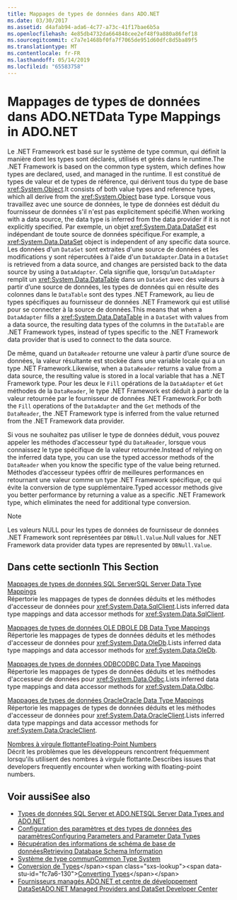 ```yaml
---
title: Mappages de types de données dans ADO.NET
ms.date: 03/30/2017
ms.assetid: d4afab94-ada6-4c77-a73c-41f17bae6b5a
ms.openlocfilehash: 4e85db4732da664848cee2ef48f9a880a86fef18
ms.sourcegitcommit: c7a7e1468bf0fa7f7065de951d60dfc8d5ba89f5
ms.translationtype: MT
ms.contentlocale: fr-FR
ms.lasthandoff: 05/14/2019
ms.locfileid: "65583758"
---
```

# <a name="data-type-mappings-in-adonet"></a><span data-ttu-id="fc7a6-102">Mappages de types de données dans ADO.NET</span><span class="sxs-lookup"><span data-stu-id="fc7a6-102">Data Type Mappings in ADO.NET</span></span>
<span data-ttu-id="fc7a6-103">Le .NET Framework est basé sur le système de type commun, qui définit la manière dont les types sont déclarés, utilisés et gérés dans le runtime.</span><span class="sxs-lookup"><span data-stu-id="fc7a6-103">The .NET Framework is based on the common type system, which defines how types are declared, used, and managed in the runtime.</span></span> <span data-ttu-id="fc7a6-104">Il est constitué de types de valeur et de types de référence, qui dérivent tous du type de base <xref:System.Object>.</span><span class="sxs-lookup"><span data-stu-id="fc7a6-104">It consists of both value types and reference types, which all derive from the <xref:System.Object> base type.</span></span> <span data-ttu-id="fc7a6-105">Lorsque vous travaillez avec une source de données, le type de données est déduit du fournisseur de données s'il n'est pas explicitement spécifié.</span><span class="sxs-lookup"><span data-stu-id="fc7a6-105">When working with a data source, the data type is inferred from the data provider if it is not explicitly specified.</span></span> <span data-ttu-id="fc7a6-106">Par exemple, un objet <xref:System.Data.DataSet> est indépendant de toute source de données spécifique.</span><span class="sxs-lookup"><span data-stu-id="fc7a6-106">For example, a <xref:System.Data.DataSet> object is independent of any specific data source.</span></span> <span data-ttu-id="fc7a6-107">Les données d'un `DataSet` sont extraites d'une source de données et les modifications y sont répercutées à l'aide d'un `DataAdapter`.</span><span class="sxs-lookup"><span data-stu-id="fc7a6-107">Data in a `DataSet` is retrieved from a data source, and changes are persisted back to the data source by using a `DataAdapter`.</span></span> <span data-ttu-id="fc7a6-108">Cela signifie que, lorsqu’un `DataAdapter` remplit un <xref:System.Data.DataTable> dans un `DataSet` avec des valeurs à partir d’une source de données, les types de données qui en résulte des colonnes dans le `DataTable` sont des types .NET Framework, au lieu de types spécifiques au fournisseur de données .NET Framework qui est utilisé pour se connecter à la source de données.</span><span class="sxs-lookup"><span data-stu-id="fc7a6-108">This means that when a `DataAdapter` fills a <xref:System.Data.DataTable> in a `DataSet` with values from a data source, the resulting data types of the columns in the `DataTable` are .NET Framework types, instead of types specific to the .NET Framework data provider that is used to connect to the data source.</span></span>  
  
 <span data-ttu-id="fc7a6-109">De même, quand un `DataReader` retourne une valeur à partir d’une source de données, la valeur résultante est stockée dans une variable locale qui a un type .NET Framework.</span><span class="sxs-lookup"><span data-stu-id="fc7a6-109">Likewise, when a `DataReader` returns a value from a data source, the resulting value is stored in a local variable that has a .NET Framework type.</span></span> <span data-ttu-id="fc7a6-110">Pour les deux le `Fill` opérations de la `DataAdapter` et `Get` méthodes de la `DataReader`, le type .NET Framework est déduit à partir de la valeur retournée par le fournisseur de données .NET Framework.</span><span class="sxs-lookup"><span data-stu-id="fc7a6-110">For both the `Fill` operations of the `DataAdapter` and the `Get` methods of the `DataReader`, the .NET Framework type is inferred from the value returned from the .NET Framework data provider.</span></span>  
  
 <span data-ttu-id="fc7a6-111">Si vous ne souhaitez pas utiliser le type de données déduit, vous pouvez appeler les méthodes d’accesseur typé du `DataReader`, lorsque vous connaissez le type spécifique de la valeur retournée.</span><span class="sxs-lookup"><span data-stu-id="fc7a6-111">Instead of relying on the inferred data type, you can use the typed accessor methods of the `DataReader` when you know the specific type of the value being returned.</span></span> <span data-ttu-id="fc7a6-112">Méthodes d’accesseur typées offrir de meilleures performances en retournant une valeur comme un type .NET Framework spécifique, ce qui évite la conversion de type supplémentaire.</span><span class="sxs-lookup"><span data-stu-id="fc7a6-112">Typed accessor methods give you better performance by returning a value as a specific .NET Framework type, which eliminates the need for additional type conversion.</span></span>  
  
> [!NOTE]
>  <span data-ttu-id="fc7a6-113">Les valeurs NULL pour les types de données de fournisseur de données .NET Framework sont représentées par `DBNull.Value`.</span><span class="sxs-lookup"><span data-stu-id="fc7a6-113">Null values for .NET Framework data provider data types are represented by `DBNull.Value`.</span></span>  
  
## <a name="in-this-section"></a><span data-ttu-id="fc7a6-114">Dans cette section</span><span class="sxs-lookup"><span data-stu-id="fc7a6-114">In This Section</span></span>  
 [<span data-ttu-id="fc7a6-115">Mappages de types de données SQL Server</span><span class="sxs-lookup"><span data-stu-id="fc7a6-115">SQL Server Data Type Mappings</span></span>](../../../../docs/framework/data/adonet/sql-server-data-type-mappings.md)  
 <span data-ttu-id="fc7a6-116">Répertorie les mappages de types de données déduits et les méthodes d'accesseur de données pour <xref:System.Data.SqlClient>.</span><span class="sxs-lookup"><span data-stu-id="fc7a6-116">Lists inferred data type mappings and data accessor methods for <xref:System.Data.SqlClient>.</span></span>  
  
 [<span data-ttu-id="fc7a6-117">Mappages de types de données OLE DB</span><span class="sxs-lookup"><span data-stu-id="fc7a6-117">OLE DB Data Type Mappings</span></span>](../../../../docs/framework/data/adonet/ole-db-data-type-mappings.md)  
 <span data-ttu-id="fc7a6-118">Répertorie les mappages de types de données déduits et les méthodes d'accesseur de données pour <xref:System.Data.OleDb>.</span><span class="sxs-lookup"><span data-stu-id="fc7a6-118">Lists inferred data type mappings and data accessor methods for <xref:System.Data.OleDb>.</span></span>  
  
 [<span data-ttu-id="fc7a6-119">Mappages de types de données ODBC</span><span class="sxs-lookup"><span data-stu-id="fc7a6-119">ODBC Data Type Mappings</span></span>](../../../../docs/framework/data/adonet/odbc-data-type-mappings.md)  
 <span data-ttu-id="fc7a6-120">Répertorie les mappages de types de données déduits et les méthodes d'accesseur de données pour <xref:System.Data.Odbc>.</span><span class="sxs-lookup"><span data-stu-id="fc7a6-120">Lists inferred data type mappings and data accessor methods for <xref:System.Data.Odbc>.</span></span>  
  
 [<span data-ttu-id="fc7a6-121">Mappages de types de données Oracle</span><span class="sxs-lookup"><span data-stu-id="fc7a6-121">Oracle Data Type Mappings</span></span>](../../../../docs/framework/data/adonet/oracle-data-type-mappings.md)  
 <span data-ttu-id="fc7a6-122">Répertorie les mappages de types de données déduits et les méthodes d'accesseur de données pour <xref:System.Data.OracleClient>.</span><span class="sxs-lookup"><span data-stu-id="fc7a6-122">Lists inferred data type mappings and data accessor methods for <xref:System.Data.OracleClient>.</span></span>  
  
 [<span data-ttu-id="fc7a6-123">Nombres à virgule flottante</span><span class="sxs-lookup"><span data-stu-id="fc7a6-123">Floating-Point Numbers</span></span>](../../../../docs/framework/data/adonet/floating-point-numbers.md)  
 <span data-ttu-id="fc7a6-124">Décrit les problèmes que les développeurs rencontrent fréquemment lorsqu'ils utilisent des nombres à virgule flottante.</span><span class="sxs-lookup"><span data-stu-id="fc7a6-124">Describes issues that developers frequently encounter when working with floating-point numbers.</span></span>  
  
## <a name="see-also"></a><span data-ttu-id="fc7a6-125">Voir aussi</span><span class="sxs-lookup"><span data-stu-id="fc7a6-125">See also</span></span>

- [<span data-ttu-id="fc7a6-126">Types de données SQL Server et ADO.NET</span><span class="sxs-lookup"><span data-stu-id="fc7a6-126">SQL Server Data Types and ADO.NET</span></span>](../../../../docs/framework/data/adonet/sql/sql-server-data-types.md)
- [<span data-ttu-id="fc7a6-127">Configuration des paramètres et des types de données des paramètres</span><span class="sxs-lookup"><span data-stu-id="fc7a6-127">Configuring Parameters and Parameter Data Types</span></span>](../../../../docs/framework/data/adonet/configuring-parameters-and-parameter-data-types.md)
- [<span data-ttu-id="fc7a6-128">Récupération des informations de schéma de base de données</span><span class="sxs-lookup"><span data-stu-id="fc7a6-128">Retrieving Database Schema Information</span></span>](../../../../docs/framework/data/adonet/retrieving-database-schema-information.md)
- [<span data-ttu-id="fc7a6-129">Système de type commun</span><span class="sxs-lookup"><span data-stu-id="fc7a6-129">Common Type System</span></span>](../../../../docs/standard/base-types/common-type-system.md)
- <span data-ttu-id="fc7a6-130">[Conversion de Types](https://docs.microsoft.com/previous-versions/visualstudio/visual-studio-2008/t8s7t9bf(v=vs.90))</span><span class="sxs-lookup"><span data-stu-id="fc7a6-130">[Converting Types](https://docs.microsoft.com/previous-versions/visualstudio/visual-studio-2008/t8s7t9bf(v=vs.90))</span></span>
- [<span data-ttu-id="fc7a6-131">Fournisseurs managés ADO.NET et centre de développement DataSet</span><span class="sxs-lookup"><span data-stu-id="fc7a6-131">ADO.NET Managed Providers and DataSet Developer Center</span></span>](https://go.microsoft.com/fwlink/?LinkId=217917)

